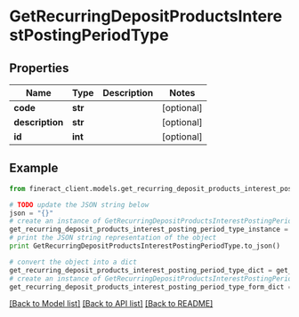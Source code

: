 # GetRecurringDepositProductsInterestPostingPeriodType


## Properties

Name | Type | Description | Notes
------------ | ------------- | ------------- | -------------
**code** | **str** |  | [optional] 
**description** | **str** |  | [optional] 
**id** | **int** |  | [optional] 

## Example

```python
from fineract_client.models.get_recurring_deposit_products_interest_posting_period_type import GetRecurringDepositProductsInterestPostingPeriodType

# TODO update the JSON string below
json = "{}"
# create an instance of GetRecurringDepositProductsInterestPostingPeriodType from a JSON string
get_recurring_deposit_products_interest_posting_period_type_instance = GetRecurringDepositProductsInterestPostingPeriodType.from_json(json)
# print the JSON string representation of the object
print GetRecurringDepositProductsInterestPostingPeriodType.to_json()

# convert the object into a dict
get_recurring_deposit_products_interest_posting_period_type_dict = get_recurring_deposit_products_interest_posting_period_type_instance.to_dict()
# create an instance of GetRecurringDepositProductsInterestPostingPeriodType from a dict
get_recurring_deposit_products_interest_posting_period_type_form_dict = get_recurring_deposit_products_interest_posting_period_type.from_dict(get_recurring_deposit_products_interest_posting_period_type_dict)
```
[[Back to Model list]](../README.md#documentation-for-models) [[Back to API list]](../README.md#documentation-for-api-endpoints) [[Back to README]](../README.md)



